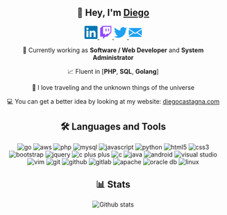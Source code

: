 <div align="center">
<h2>👋 Hey, I'm <a href="https://www.diegocastagna.com/en/">Diego</a></h2>
<p>
    <a href="https://www.linkedin.com/in/diegocastagna/">
        <img alt="Linkedin" width="30px" src="/images/linkedin.svg"/>
    </a>
    <a href="https://www.twitch.tv/unwishingmoon">
        <img alt="Twitch" width="30px" src="/images/twitch.svg"/>
    </a>
    <a href="https://twitter.com/_diegocastagna">
        <img alt="Twitter" width="30px" src="/images/twitter.svg"/>
    </a>
    <a href="mailto:&#100;&#105;&#101;&#103;&#111;&#064;&#100;&#105;&#101;&#103;&#111;&#099;&#097;&#115;&#116;&#097;&#103;&#110;&#097;&#046;&#099;&#111;&#109;">
        <img alt="Email" width="30px" src="/images/email.svg"/>
    </a>
</p>

🔭 Currently working as **Software / Web Developer** and **System Administrator**

📈 Fluent in [**PHP**, **SQL**, **Golang**]

🚀 I love traveling and the unknown things of the universe

💻 You can get a better idea by looking at my website: <a href="https://www.diegocastagna.com/en/">diegocastagna.com</a>

<h2>🛠 Languages and Tools</h2>

<img src="https://devicon.dev/devicon.git/icons/go/go-original.svg" alt="go" width="40px"/>
<img src="https://devicon.dev/devicon.git/icons/amazonwebservices/amazonwebservices-original.svg" alt="aws" width="40px"/>
<img src="https://devicon.dev/devicon.git/icons/php/php-original.svg" alt="php" width="40px"/>
<img src="https://devicon.dev/devicon.git/icons/mysql/mysql-original-wordmark.svg" alt="mysql" width="40px"/>
<img src="https://devicon.dev/devicon.git/icons/javascript/javascript-original.svg" alt="javascript" width="40px"/>
<img src="https://devicon.dev/devicon.git/icons/python/python-original.svg" alt="python" width="40px"/>
<img src="https://devicon.dev/devicon.git/icons/html5/html5-original.svg" alt="html5" width="40px"/>
<img src="https://devicon.dev/devicon.git/icons/css3/css3-original.svg" alt="css3" width="40px"/>
<img src="https://devicon.dev/devicon.git/icons/bootstrap/bootstrap-plain.svg" alt="bootstrap" width="40px"/>
<img src="https://devicon.dev/devicon.git/icons/jquery/jquery-original-wordmark.svg" alt="jquery" width="40px"/>
<img src="https://devicon.dev/devicon.git/icons/cplusplus/cplusplus-original.svg" alt="c plus plus" width="40px"/>
<img src="https://devicon.dev/devicon.git/icons/c/c-original.svg" alt="c" width="40px"/>
<img src="https://devicon.dev/devicon.git/icons/java/java-original.svg" alt="java" width="40px"/>
<img src="https://devicon.dev/devicon.git/icons/android/android-original.svg" alt="android" width="40px"/>
<img src="https://devicon.dev/devicon.git/icons/visualstudio/visualstudio-plain.svg" alt="visual studio" width="40px"/>
<img src="https://devicon.dev/devicon.git/icons/vim/vim-original.svg" alt="vim" width="40px"/>
<img src="https://devicon.dev/devicon.git/icons/git/git-original.svg" alt="git" width="40px"/>
<img src="https://devicon.dev/devicon.git/icons/github/github-original.svg" alt="github" width="40px"/>
<img src="https://devicon.dev/devicon.git/icons/gitlab/gitlab-original.svg" alt="gitlab" width="40px"/>
<img src="https://devicon.dev/devicon.git/icons/apache/apache-original-wordmark.svg" alt="apache" width="40px"/>
<img src="https://devicon.dev/devicon.git/icons/oracle/oracle-original.svg" alt="oracle db" width="40px"/>
<img src="https://devicon.dev/devicon.git/icons/linux/linux-original.svg" alt="linux" width="40px"/>

<h2>📊 Stats</h2>
<p>
    <img alt="Github stats" src="https://github-readme-stats.unwishingmoon.vercel.app/api?username=UnwishingMoon&show_icons=true&hide_border=true" />
</p>
</div>
